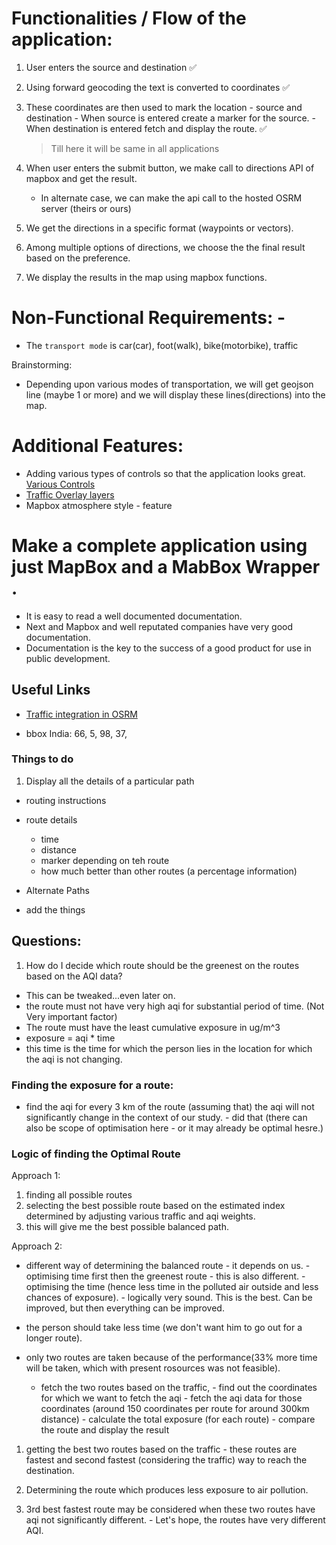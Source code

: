 # Functionalities / Flow of the application:

1. User enters the source and destination ✅
2. Using forward geocoding the text is converted to coordinates ✅
3. These coordinates are then used to mark the location - source and destination - When source is entered create a marker for the source. - When destination is entered fetch and display the route. ✅
    > Till here it will be same in all applications
4. When user enters the submit button, we make call to directions API of mapbox and get the result.

    - In alternate case, we can make the api call to the hosted OSRM server (theirs or ours)

5. We get the directions in a specific format (waypoints or vectors).
6. Among multiple options of directions, we choose the the final result based on the preference.
7. We display the results in the map using mapbox functions.

# Non-Functional Requirements: -

-   The `transport mode` is car(car), foot(walk), bike(motorbike), traffic

Brainstorming:

-   Depending upon various modes of transportation, we will get geojson line (maybe 1 or more) and we will display these lines(directions) into the map.

# Additional Features:

-   Adding various types of controls so that the application looks great. [Various Controls](https://github.com/korywka/mapbox-gl-controls)
-   [Traffic Overlay layers](https://github.com/mapbox/mapbox-gl-traffic)
-   Mapbox atmosphere style - feature

# Make a complete application using just MapBox and a MabBox Wrapper .

-   It is easy to read a well documented documentation.
-   Next and Mapbox and well reputated companies have very good documentation.
-   Documentation is the key to the success of a good product for use in public development.

## Useful Links

-   [Traffic integration in OSRM](https://blog.mapbox.com/traffic-data-supports-here-and-tomtom-with-real-time-and-historic-data-using-openlr-f6af26081a04)

-   bbox India: 66, 5, 98, 37,

### Things to do

1.  Display all the details of a particular path

-   routing instructions
-   route details

    -   time
    -   distance
    -   marker depending on teh route
    -   how much better than other routes (a percentage information)

-   Alternate Paths
-   add the things

## Questions:

1.  How do I decide which route should be the greenest on the routes based on the AQI data?

-   This can be tweaked...even later on.
-   the route must not have very high aqi for substantial period of time. (Not Very important factor)
-   The route must have the least cumulative exposure in ug/m^3
-   exposure = aqi \* time
-   this time is the time for which the person lies in the location for which the aqi is not changing.

### Finding the exposure for a route:

-   find the aqi for every 3 km of the route (assuming that) the aqi will not significantly change in the context of our study. - did that (there can also be scope of optimisation here - or it may already be optimal hesre.)

### Logic of finding the Optimal Route

Approach 1:

1.  finding all possible routes
2.  selecting the best possible route based on the estimated index determined by adjusting various traffic and aqi weights.
3.  this will give me the best possible balanced path.

Approach 2:

-   different way of determining the balanced route - it depends on us. - optimising time first then the greenest route - this is also different. - optimising the time (hence less time in the polluted air outside and less chances of exposure). - logically very sound. This is the best. Can be improved, but then everything can be improved.

-   the person should take less time (we don't want him to go out for a longer route).
-   only two routes are taken because of the performance(33% more time will be taken, which with present rosources was not feasible).
    -   fetch the two routes based on the traffic, - find out the coordinates for which we want to fetch the aqi - fetch the aqi data for those coordinates (around 150 coordinates per route for around 300km distance) - calculate the total exposure (for each route) - compare the route and display the result

1. getting the best two routes based on the traffic - these routes are fastest and second fastest (considering the traffic) way to reach the destination.
2. Determining the route which produces less exposure to air pollution.

3. 3rd best fastest route may be considered when these two routes have aqi not significantly different. - Let's hope, the routes have very different AQI.
